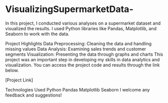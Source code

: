 # VisualizingSupermarketData-
In this project, I conducted various analyses on a supermarket dataset and visualized the results. I used Python libraries like Pandas, Matplotlib, and Seaborn to work with the data.

Project Highlights
Data Preprocessing: Cleaning the data and handling missing values
Data Analysis: Examining sales trends and customer segments
Visualization: Presenting the data through graphs and charts
This project was an important step in developing my skills in data analytics and visualization. You can access the project code and results through the link below.

[Project Link]

Technologies Used
Python
Pandas
Matplotlib
Seaborn
I welcome any feedback and suggestions!
